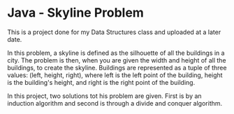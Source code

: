# Java - Skyline Problem

This is a project done for my Data Structures class and uploaded at a later date.

In this problem, a skyline is defined as the silhouette of all the buildings in a city. The problem is then, when you are given the width and height of all the buildings, to create the skyline. Buildings are represented as a tuple of three values: (left, height, right), where left is the left point of the building, height is the building's height, and right is the right point of the building.

In this project, two solutions tot his problem are given. First is by an induction algorithm and second is through a divide and conquer algorithm.
